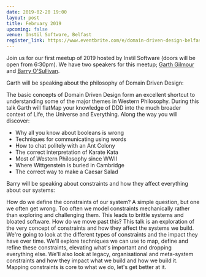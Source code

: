 ```yaml
---
date: 2019-02-20 19:00
layout: post
title: February 2019
upcoming: false
venue: Instil Software, Belfast
register_link: https://www.eventbrite.com/e/domain-driven-design-belfast-feb-2019-registration-54550427798
---
```


Join us for our first meetup of 2019 hosted by Instil Software (doors will be open from 6:30pm). We have two speakers for this meetup; [Garth Gilmour](https://twitter.com/garthgilmour) and [Barry O'Sullivan](https://twitter.com/barryosull).

Garth will be speaking about the philosophy of Domain Driven Design:

The basic concepts of Domain Driven Design form an excellent shortcut to understanding some of the major themes in Western Philosophy. During this talk Garth will flatMap your knowledge of DDD into the much broader context of Life, the Universe and Everything. Along the way you will discover:
* Why all you know about booleans is wrong
* Techniques for communicating using words
* How to chat politely with an Ant Colony
* The correct interpretation of Karate Kata
* Most of Western Philosophy since WWII
* Where Wittgenstein is buried in Cambridge
* The correct way to make a Caesar Salad

Barry will be speaking about constraints and how they affect everything about our systems:

How do we define the constraints of our system? A simple question, but one we often get wrong. Too often we model constraints mechanically rather than exploring and challenging them. This leads to brittle systems and bloated software. How do we move past this? This talk is an exploration of the very concept of constraints and how they affect the systems we build. We're going to look at the different types of constraints and the impact they have over time. We'll explore techniques we can use to map, define and refine these constraints, elevating what's important and dropping everything else. We'll also look at legacy, organisational and meta-system constraints and how they impact what we build and how we build it. Mapping constraints is core to what we do, let's get better at it.